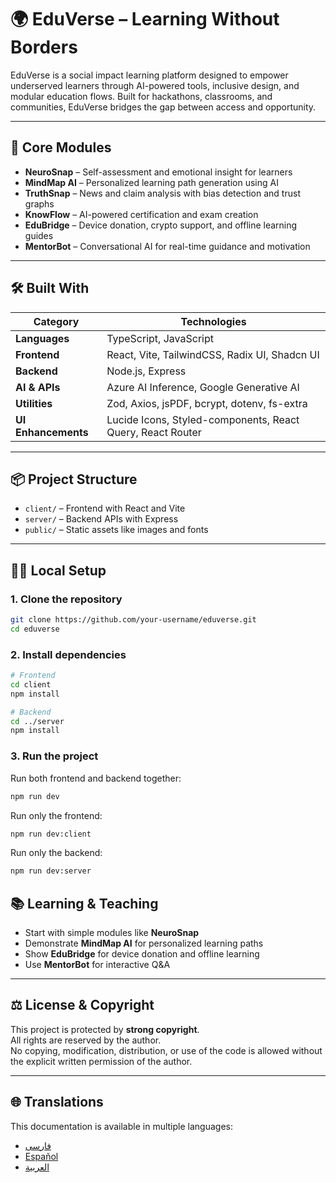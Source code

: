 # 🌍 EduVerse – Learning Without Borders

EduVerse is a social impact learning platform designed to empower underserved learners through AI-powered tools, inclusive design, and modular education flows. Built for hackathons, classrooms, and communities, EduVerse bridges the gap between access and opportunity.

---

## 🧠 Core Modules

- **NeuroSnap** – Self-assessment and emotional insight for learners  
- **MindMap AI** – Personalized learning path generation using AI  
- **TruthSnap** – News and claim analysis with bias detection and trust graphs  
- **KnowFlow** – AI-powered certification and exam creation  
- **EduBridge** – Device donation, crypto support, and offline learning guides  
- **MentorBot** – Conversational AI for real-time guidance and motivation

---

## 🛠️ Built With

| Category | Technologies |
|---------|--------------|
| **Languages** | TypeScript, JavaScript |
| **Frontend** | React, Vite, TailwindCSS, Radix UI, Shadcn UI |
| **Backend** | Node.js, Express |
| **AI & APIs** | Azure AI Inference, Google Generative AI |
| **Utilities** | Zod, Axios, jsPDF, bcrypt, dotenv, fs-extra |
| **UI Enhancements** | Lucide Icons, Styled-components, React Query, React Router |

---

## 📦 Project Structure

- `client/` – Frontend with React and Vite  
- `server/` – Backend APIs with Express  
- `public/` – Static assets like images and fonts  

---

## 🧑‍💻 Local Setup

### 1. Clone the repository

```bash
git clone https://github.com/your-username/eduverse.git
cd eduverse
```
### 2. Install dependencies

```bash
# Frontend
cd client
npm install

# Backend
cd ../server
npm install
```
### 3. Run the project

Run both frontend and backend together:

```bash
npm run dev
```

Run only the frontend:

```bash
npm run dev:client
```

Run only the backend:

```bash
npm run dev:server
```

## 📚 Learning & Teaching

- Start with simple modules like **NeuroSnap**  
- Demonstrate **MindMap AI** for personalized learning paths  
- Show **EduBridge** for device donation and offline learning  
- Use **MentorBot** for interactive Q&A  

---
## ⚖️ License & Copyright

This project is protected by **strong copyright**.  
All rights are reserved by the author.  
No copying, modification, distribution, or use of the code is allowed without the explicit written permission of the author.  

---

## 🌐 Translations

This documentation is available in multiple languages:

- [فارسی](./README.fa.md)  
- [Español](./README.es.md)  
- [العربية](./README.ar.md)  
